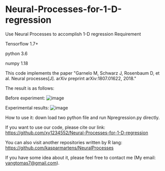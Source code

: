 # Neural-Processes-for-1-D-regression
Use Neural Processes to accomplish 1-D regression
Requirement

Tensorflow 1.7+

python 3.6

numpy 1.18

This code implements the paper "Garnelo M, Schwarz J, Rosenbaum D, et al. Neural processes[J]. arXiv preprint arXiv:1807.01622, 2018."

The result is as follows:

Before experiment:
![image](https://raw.githubusercontent.com/xy1234552/Neural-Processes-for-1-D-regression/master/Fig/Before%20experiments.png)

Experimental results:
![image](https://raw.githubusercontent.com/xy1234552/Neural-Processes-for-1-D-regression/master/Fig/results.png)

How to use it: down load two python file and run Npregression.py directly.


If you want to use our code, please cite our link: https://github.com/xy1234552/Neural-Processes-for-1-D-regression

You can also visit another repositories written by R lang: https://github.com/kasparmartens/NeuralProcesses

If you have some idea about it, please feel free to contact me (My email: yangtomas7@gmail.com).
